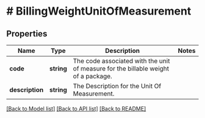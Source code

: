 # # BillingWeightUnitOfMeasurement

## Properties

Name | Type | Description | Notes
------------ | ------------- | ------------- | -------------
**code** | **string** | The code associated with the unit of measure for the billable weight of a package. |
**description** | **string** | The Description for the Unit Of Measurement. |

[[Back to Model list]](../../README.md#models) [[Back to API list]](../../README.md#endpoints) [[Back to README]](../../README.md)
